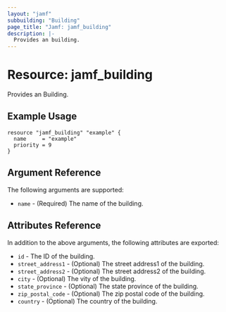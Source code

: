 ```yaml
---
layout: "jamf"
subbuilding: "Building"
page_title: "Jamf: jamf_building"
description: |-
  Provides an building.
---
```


# Resource: jamf_building

Provides an Building.

## Example Usage

```hcl
resource "jamf_building" "example" {
  name     = "example"
  priority = 9
}
```

## Argument Reference

The following arguments are supported:

* `name` - (Required) The name of the building.

## Attributes Reference

In addition to the above arguments, the following attributes are exported:

* `id` - The ID of the building.
* `street_address1` - (Optional) The street address1 of the building.
* `street_address2` - (Optional) The street address2 of the building.
* `city` - (Optional) The vity of the building.
* `state_province` - (Optional) The state province of the building. 
* `zip_postal_code` - (Optional) The zip postal code of the building.
* `country` - (Optional) The country of the building.
